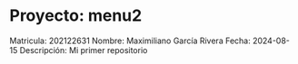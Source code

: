 # Proyecto: menu2
Matricula:	 202122631
Nombre:		 Maximiliano García Rivera
Fecha:		 2024-08-15
Descripción:	 Mi primer repositorio

